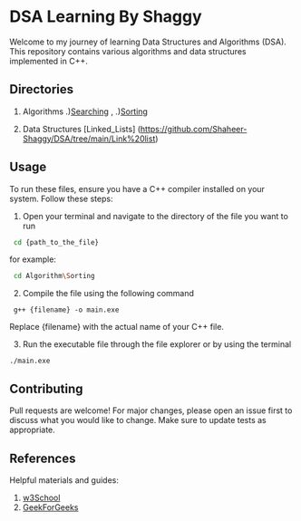 # DSA Learning By Shaggy 
 
Welcome to my journey of learning Data Structures and Algorithms (DSA). This repository contains various algorithms and data structures implemented in C++.

## Directories
1. Algorithms
   .)[Searching](https://github.com/Shaheer-Shaggy/DSA/tree/main/Algorithm/Searching) ,
   .)[Sorting](https://github.com/Shaheer-Shaggy/DSA/tree/main/Algorithm/Sorting)

3. Data Structures
   [Linked_Lists] (https://github.com/Shaheer-Shaggy/DSA/tree/main/Link%20list)


## Usage 

To run these files, ensure you have a C++ compiler installed on your system. Follow these steps:

1. Open your terminal and navigate to the directory of the file you want to run

```bash 
 cd {path_to_the_file}
```
for example:
```bash
 cd Algorithm\Sorting 
 ```
 2. Compile the file using the following command

 ```
  g++ {filename} -o main.exe
 ```
 Replace {filename} with the actual name of your C++ file.

 3. Run the executable file through the file explorer or by using the terminal
 ```
 ./main.exe
 ```


 ## Contributing

Pull requests are welcome! For major changes, please open an issue first to discuss what you would like to change. Make sure to update tests as appropriate.

## References

Helpful materials and guides:

1. [w3School](https://www.w3schools.com/dsa/index.php)
2. [GeekForGeeks](https://www.geeksforgeeks.org/complete-guide-to-arrays-data-structure/?ref=outind)

